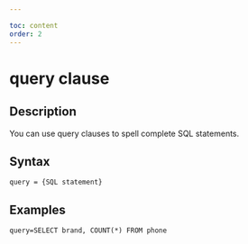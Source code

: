 ```yaml
---

toc: content
order: 2
---
```


# query clause
## Description
You can use query clauses to spell complete SQL statements.

## Syntax
`query = {SQL statement}`

## Examples
`query=SELECT brand, COUNT(*) FROM phone`